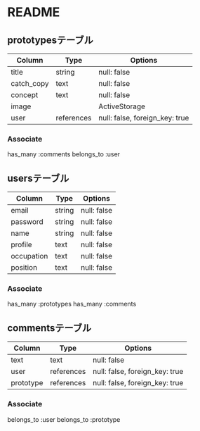 # README

## prototypesテーブル

| Column      | Type       | Options                        |
| ----------- | ---------- | ------------------------------ |
| title       | string     | null: false                    |
| catch_copy  | text       | null: false                    |
| concept     | text       | null: false                    |
| image       |            | ActiveStorage                  |
| user        | references | null: false, foreign_key: true |

### Associate
has_many   :comments
belongs_to :user


## usersテーブル

| Column      | Type   | Options       |
| ----------- | ------ | ------------- |
| email       | string | null: false   |
| password    | string | null: false   |
| name        | string | null: false   |
| profile     | text   | null: false   |
| occupation  | text   | null: false   |
| position    | text   | null: false   |

### Associate
has_many :prototypes
has_many :comments


## commentsテーブル
| Column           | Type       | Options                        |
| ---------------- | ---------- | ------------------------------ |
| text             | text       | null: false                    |
| user             | references | null: false, foreign_key: true |
| prototype        | references | null: false, foreign_key: true |

### Associate
belongs_to :user
belongs_to :prototype